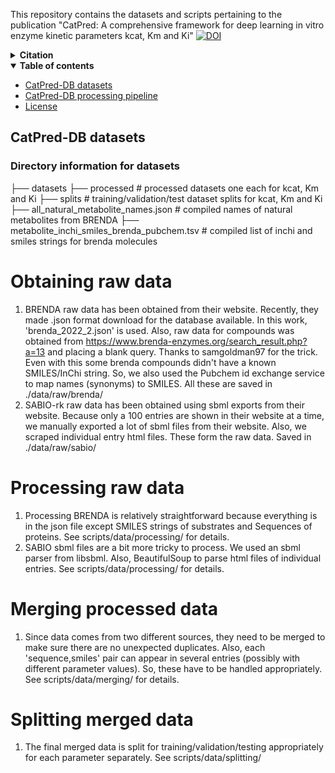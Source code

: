 This repository contains the datasets and scripts pertaining to the publication "CatPred: A comprehensive framework for deep learning in vitro enzyme kinetic parameters kcat, Km and Ki"
[![DOI](https://img.shields.io/badge/DOI-10.1101/2024.03.10.584340-blue)](https://www.biorxiv.org/content/10.1101/2024.03.10.584340v2)

<details><summary><b>Citation</b></summary>
CatPred biorxiv pre-print:
	
```bibtex
@article {Boorla2024.03.10.584340,
	author = {Veda Sheersh Boorla and Costas D. Maranas},
	title = {CatPred: A comprehensive framework for deep learning in vitro enzyme kinetic parameters kcat, Km and Ki},
	elocation-id = {2024.03.10.584340},
	year = {2024},
	doi = {10.1101/2024.03.10.584340},
	publisher = {Cold Spring Harbor Laboratory},
	URL = {https://www.biorxiv.org/content/early/2024/03/26/2024.03.10.584340},
	eprint = {https://www.biorxiv.org/content/early/2024/03/26/2024.03.10.584340.full.pdf},
	journal = {bioRxiv}
}
```
</details>

<details open><summary><b>Table of contents</b></summary>
	
- [CatPred-DB datasets](#datasets)
- [CatPred-DB processing pipeline](#pipeline)
- [License](#license)
</details>

## CatPred-DB datasets <a name="datasets"></a>

### Directory information for datasets

├── datasets
    ├── processed               		# processed datasets one each for kcat, Km and Ki
    ├── splits                  		# training/validation/test dataset splits for kcat, Km and Ki
    ├── all_natural_metabolite_names.json 		# compiled names of natural metabolites from BRENDA
    ├── metabolite_inchi_smiles_brenda_pubchem.tsv 	# compiled list of inchi and smiles strings for brenda molecules
    

# Obtaining raw data
1. BRENDA raw data has been obtained from their website. Recently, they made .json format download for the database available. In this work, 'brenda_2022_2.json' is used. Also, raw data for compounds was obtained from https://www.brenda-enzymes.org/search_result.php?a=13 and placing a blank query. Thanks to samgoldman97 for the trick. Even with this some brenda compounds didn't have a known SMILES/InChi string. So, we also used the Pubchem id exchange service to map names (synonyms) to SMILES. All these are saved in ./data/raw/brenda/
2. SABIO-rk raw data has been obtained using sbml exports from their website. Because only a 100 entries are shown in their website at a time, we manually exported a lot of sbml files from their website. Also, we scraped individual entry html files. These form the raw data. Saved in ./data/raw/sabio/

# Processing raw data
1. Processing BRENDA is relatively straightforward because everything is in the json file except SMILES strings of substrates and Sequences of proteins. See scripts/data/processing/ for details.
2. SABIO sbml files are a bit more tricky to process. We used an sbml parser from libsbml. Also, BeautifulSoup to parse html files of individual entries. See scripts/data/processing/ for details.

# Merging processed data
1. Since data comes from two different sources, they need to be merged to make sure there are no unexpected duplicates. Also, each 'sequence,smiles' pair can appear in several entries (possibly with different parameter values). So, these have to be handled appropriately. See scripts/data/merging/ for details.

# Splitting merged data
1. The final merged data is split for training/validation/testing appropriately for each parameter separately. See scripts/data/splitting/
